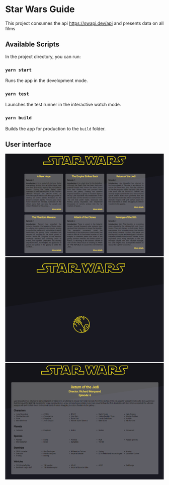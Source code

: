 # Star Wars Guide
This project consumes the api https://swapi.dev/api and presents data on all films

## Available Scripts
In the project directory, you can run:

### `yarn start`
Runs the app in the development mode.<br />

### `yarn test`
Launches the test runner in the interactive watch mode.<br />

### `yarn build`
Builds the app for production to the `build` folder.<br />

## User interface
![home-page](https://github.com/luucasmorato/starwars-guide-reactjs/blob/master/src/assets/images/home-page.png)
![loading-page](https://github.com/luucasmorato/starwars-guide-reactjs/blob/master/src/assets/images/loading-page.png)
![details-page](https://github.com/luucasmorato/starwars-guide-reactjs/blob/master/src/assets/images/details-page.png)
